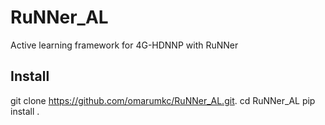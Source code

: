 # RuNNer_AL
Active learning framework for 4G-HDNNP with RuNNer 

## Install
git clone https://github.com/omarumkc/RuNNer_AL.git. 
cd RuNNer_AL
pip install .


 
